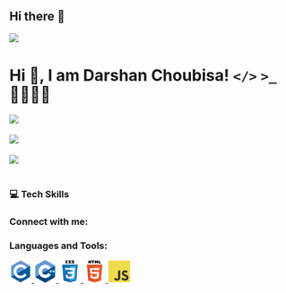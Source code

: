 ## Hi there 👋

![](https://komarev.com/ghpvc/?username=your-github-Darshan-choubisa&color=red)

# Hi 👋, I am Darshan Choubisa! **`</>`** **`>_`** 👨‍💻🌐🚀 

![](https://github-readme-stats.vercel.app/api/top-langs/?username=Darshan-choubisa&theme=radical&show_icons=true&hide_border=true&layout=compact)<br/><br/>
![](https://github-readme-stats.vercel.app/api?username=Darshan-choubisa&theme=radical&show_icons=true&hide_border=true&count_private=true)<br/><br/>
![](https://github-readme-streak-stats.herokuapp.com/?user=Darshan-choubisa&theme=radical&hide_border=true)<br/><br/>


### 💻 Tech Skills

<h3 align="left">Connect with me:</h3>
<p align="left">
</p>

<h3 align="left">Languages and Tools:</h3>
<p align="left"> <a href="https://www.cprogramming.com/" target="_blank" rel="noreferrer"> <img src="https://raw.githubusercontent.com/devicons/devicon/master/icons/c/c-original.svg" alt="c" width="40" height="40"/> </a> <a href="https://www.w3schools.com/cpp/" target="_blank" rel="noreferrer"> </t> <img src="https://raw.githubusercontent.com/devicons/devicon/master/icons/cplusplus/cplusplus-original.svg" alt="cplusplus" width="40" height="40"/> </a> <a href="https://www.w3schools.com/css/" target="_blank" rel="noreferrer"> </t> <img src="https://raw.githubusercontent.com/devicons/devicon/master/icons/css3/css3-original-wordmark.svg" alt="css3" width="40" height="40"/> </a> <a href="https://www.w3.org/html/" target="_blank" rel="noreferrer"> </t> <img src="https://raw.githubusercontent.com/devicons/devicon/master/icons/html5/html5-original-wordmark.svg" alt="html5" width="40" height="40"/> </a> <a href="https://developer.mozilla.org/en-US/docs/Web/JavaScript" target="_blank" rel="noreferrer"> </t> <img src="https://raw.githubusercontent.com/devicons/devicon/master/icons/javascript/javascript-original.svg" alt="javascript" width="40" height="40"/> </a> </p>



